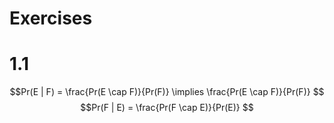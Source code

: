 # Exercises

# 1.1
$$Pr(E | F) = \frac{Pr(E \cap F)}{Pr(F)} \implies \frac{Pr(E \cap F)}{Pr(F)} $$
$$Pr(F | E) = \frac{Pr(F \cap E)}{Pr(E)} $$

